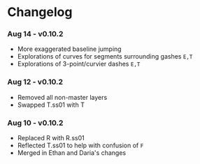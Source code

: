 # Changelog

### Aug 14 - v0.10.2
- More exaggerated baseline jumping
- Explorations of curves for segments surrounding gashes `E,T`
- Explorations of 3-point/curvier dashes `E,T`

### Aug 12 - v0.10.2
- Removed all non-master layers
- Swapped T.ss01 with T 


### Aug 10 - v0.10.2
- Replaced R with R.ss01
- Reflected T.ss01 to help with confusion of `F`
- Merged in Ethan and Daria's changes